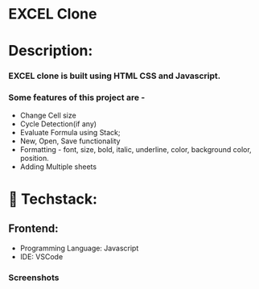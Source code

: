 <h1>
  EXCEL Clone
</h1>

# Description:

### EXCEL clone is built using HTML CSS and Javascript.
### Some features of this project are -
- Change Cell size
- Cycle Detection(if any)
- Evaluate Formula using Stack;
- New, Open, Save functionality
- Formatting - font, size, bold, italic, underline, color, background color, position.
- Adding Multiple sheets

# 🚀 Techstack:

## Frontend:
- Programming Language: Javascript
- IDE: VSCode


### Screenshots
